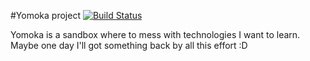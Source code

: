 #Yomoka project
[![Build Status](https://travis-ci.org/fpezzati/Yomoka.svg?branch=master)](https://travis-ci.org/fpezzati/Yomoka)

Yomoka is a sandbox where to mess with technologies I want to learn. Maybe one day I'll got something back by all this effort :D
